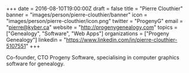 +++
date = 2016-08-10T19:00:00Z
draft = false
title = "Pierre Clouthier"
banner = "images/person/pierre-clouthier/banner"
icon = "images/person/pierre-clouthier/icon.png"
twitter = "ProgenyG"
email = "pierre@kyber.ca"
website = "http://progenygenealogy.com"
topics = ["Genealogy", "Software", "Web Apps"]
organizations = ["Progeny Genealogy"]
linkedin = "https://www.linkedin.com/in/pierre-clouthier-5107551"
+++

Co-founder, CTO Progeny Software, specialising in computer graphics software for genealogy.
